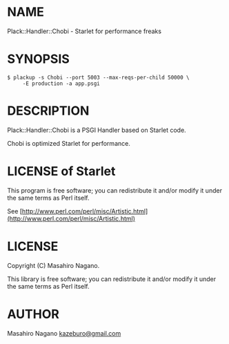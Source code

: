 # NAME

Plack::Handler::Chobi - Starlet for performance freaks

# SYNOPSIS

    $ plackup -s Chobi --port 5003 --max-reqs-per-child 50000 \
         -E production -a app.psgi

# DESCRIPTION

Plack::Handler::Chobi is a PSGI Handler based on Starlet code.

Chobi is optimized Starlet for performance.

# LICENSE of Starlet 

This program is free software; you can redistribute it and/or modify it under the same terms as Perl itself.

See [http://www.perl.com/perl/misc/Artistic.html](http://www.perl.com/perl/misc/Artistic.html)

# LICENSE

Copyright (C) Masahiro Nagano.

This library is free software; you can redistribute it and/or modify
it under the same terms as Perl itself.

# AUTHOR

Masahiro Nagano <kazeburo@gmail.com>
